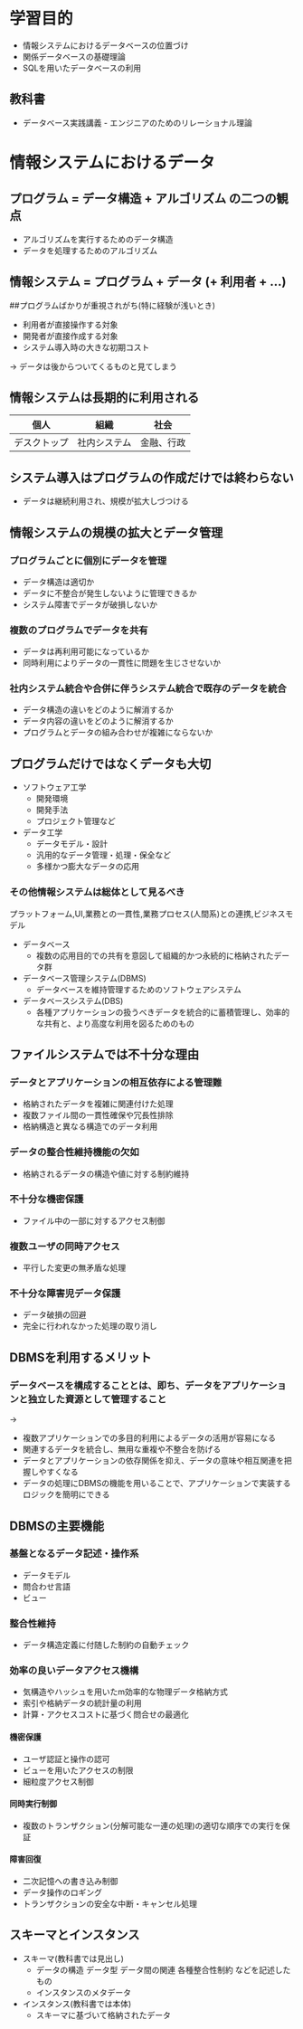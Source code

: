 # 学習目的
- 情報システムにおけるデータベースの位置づけ
- 関係データベースの基礎理論
- SQLを用いたデータベースの利用

## 教科書
- データベース実践講義 - エンジニアのためのリレーショナル理論

# 情報システムにおけるデータ
## プログラム = データ構造 + アルゴリズム の二つの観点
- アルゴリズムを実行するためのデータ構造
- データを処理するためのアルゴリズム

## 情報システム = プログラム + データ (+ 利用者 + …)
##プログラムばかりが重視されがち(特に経験が浅いとき)
- 利用者が直接操作する対象
- 開発者が直接作成する対象
- システム導入時の大きな初期コスト

-> データは後からついてくるものと見てしまう

## 情報システムは長期的に利用される
|個人|組織|社会|
|:--:|:--:|:--:|
|デスクトップ|社内システム|金融、行政|

## システム導入はプログラムの作成だけでは終わらない
- データは継続利用され、規模が拡大しづつける

## 情報システムの規模の拡大とデータ管理
### プログラムごとに個別にデータを管理
- データ構造は適切か
- データに不整合が発生しないように管理できるか
- システム障害でデータが破損しないか

### 複数のプログラムでデータを共有
- データは再利用可能になっているか
- 同時利用によりデータの一貫性に問題を生じさせないか

### 社内システム統合や合併に伴うシステム統合で既存のデータを統合
- データ構造の違いをどのように解消するか
- データ内容の違いをどのように解消するか
- プログラムとデータの組み合わせが複雑にならないか

## プログラムだけではなくデータも大切
- ソフトウェア工学
  - 開発環境
  - 開発手法
  - プロジェクト管理など
- データ工学
  - データモデル・設計
  - 汎用的なデータ管理・処理・保全など
  - 多様かつ膨大なデータの応用

### その他情報システムは総体として見るべき
プラットフォーム,UI,業務との一貫性,業務プロセス(人間系)との連携,ビジネスモデル

- データベース
  - 複数の応用目的での共有を意図して組織的かつ永続的に格納されたデータ群
- データベース管理システム(DBMS)
  - データベースを維持管理するためのソフトウェアシステム
- データベースシステム(DBS)
  - 各種アプリケーションの扱うべきデータを統合的に蓄積管理し、効率的な共有と、より高度な利用を図るためのもの

## ファイルシステムでは不十分な理由
### データとアプリケーションの相互依存による管理難
- 格納されたデータを複雑に関連付けた処理
- 複数ファイル間の一貫性確保や冗長性排除
- 格納構造と異なる構造でのデータ利用

### データの整合性維持機能の欠如
- 格納されるデータの構造や値に対する制約維持

### 不十分な機密保護
- ファイル中の一部に対するアクセス制御

### 複数ユーザの同時アクセス

- 平行した変更の無矛盾な処理

### 不十分な障害児データ保護
- データ破損の回避
- 完全に行われなかった処理の取り消し

## DBMSを利用するメリット
### データベースを構成することとは、即ち、データをアプリケーションと独立した資源として管理すること
->

- 複数アプリケーションでの多目的利用によるデータの活用が容易になる
- 関連するデータを統合し、無用な重複や不整合を防げる
- データとアプリケーションの依存関係を抑え、データの意味や相互関連を把握しやすくなる
- データの処理にDBMSの機能を用いることで、アプリケーションで実装するロジックを簡明にできる

## DBMSの主要機能
### 基盤となるデータ記述・操作系
- データモデル
- 問合わせ言語
- ビュー

### 整合性維持
- データ構造定義に付随した制約の自動チェック

### 効率の良いデータアクセス機構
- 気構造やハッシュを用いたm効率的な物理データ格納方式
- 索引や格納データの統計量の利用
- 計算・アクセスコストに基づく問合せの最適化

#### 機密保護
- ユーザ認証と操作の認可
- ビューを用いたアクセスの制限
- 細粒度アクセス制御

#### 同時実行制御
- 複数のトランザクション(分解可能な一連の処理)の適切な順序での実行を保証

#### 障害回復
- 二次記憶への書き込み制御
- データ操作のロギング
- トランザクションの安全な中断・キャンセル処理

## スキーマとインスタンス
- スキーマ(教科書では見出し)
  - データの構造 データ型 データ間の関連 各種整合性制約 などを記述したもの
  - インスタンスのメタデータ
- インスタンス(教科書では本体)
  - スキーマに基づいて格納されたデータ



